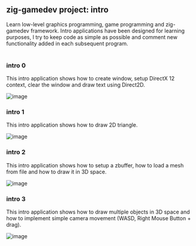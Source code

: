 ## zig-gamedev project: intro

Learn low-level graphics programming, game programming and zig-gamedev framework. Intro applications have been designed for learning purposes, I try to keep code as simple as possible and comment new functionality added in each subsequent program.
<br />
<br />

### intro 0

This intro application shows how to create window, setup DirectX 12 context, clear the window and draw text using Direct2D.

![image](screenshot0.png)

### intro 1

This intro application shows how to draw 2D triangle.

![image](screenshot1.png)

### intro 2

This intro application shows how to setup a zbuffer, how to load a mesh from file and how to draw it in 3D space.

![image](screenshot2.png)

### intro 3

This intro application shows how to draw multiple objects in 3D space and how to implement simple camera movement (WASD, Right Mouse Button + drag).

![image](screenshot3.png)
